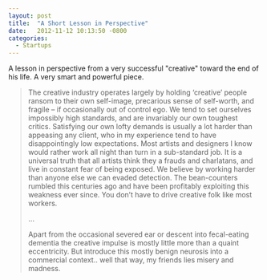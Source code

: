 ```yaml
---
layout: post
title:  "A Short Lesson in Perspective"
date:   2012-11-12 10:13:50 -0800
categories:
  - Startups
---
```


A lesson in perspective from a very successful "creative" toward the end of his life. A very smart and powerful piece.

 > The creative industry operates largely by holding ‘creative’ people ransom to their own self-image, precarious sense of self-worth, and fragile – if occasionally out of control ego. We tend to set ourselves impossibly high standards, and are invariably our own toughest critics. Satisfying our own lofty demands is usually a lot harder than appeasing any client, who in my experience tend to have disappointingly low expectations. Most artists and designers I know would rather work all night than turn in a sub-standard job. It is a universal truth that all artists think they a frauds and charlatans, and live in constant fear of being exposed. We believe by working harder than anyone else we can evaded detection. The bean-counters rumbled this centuries ago and have been profitably exploiting this weakness ever since. You don’t have to drive creative folk like most workers. 
 > 
 >  … 
 > 
 >   Apart from the occasional severed ear or descent into fecal-eating dementia the creative impulse is mostly little more than a quaint eccentricity. But introduce this mostly benign neurosis into a commercial context.. well that way, my friends lies misery and madness. 
 > 
 > 

